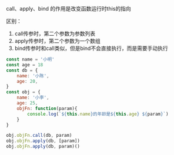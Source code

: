 call、apply、bind 的作用是改变函数运行时this的指向

区别：
1. call传参时，第二个参数为参数列表
2. apply传参时，第二个参数为一个数组
3. bind传参时和call类似，但是bind不会直接执行，而是需要手动执行

```js
const name = '小明'
const age = 18
const db = {
	name: '小陈',
	age: 20,
}
const obj = {
	name: '小李',
	age: 25,
	objFn: function(param){
		console.log(`${this.name}的年龄是${this.age} ${param}`)
	} 
}

obj.objFn.call(db, param)
obj.objFn.apply(db, [param])
obj.objFn.apply(db, param)()
```

